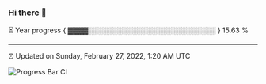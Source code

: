 ### Hi there 👋

⏳ Year progress { ▓▓▓▓░░░░░░░░░░░░░░░░░░░░░░░░░░ } 15.63 %

---

⏰ Updated on Sunday, February 27, 2022, 1:20 AM UTC

![Progress Bar CI](https://github.com/arthurbuhl/arthurbuhl/workflows/Progress%20Bar%20CI/badge.svg)
